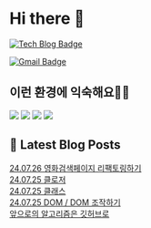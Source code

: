# Hi there 👋

[![Tech Blog Badge](http://img.shields.io/badge/tistory-black?style=flat-square&logo=Tistory&link=https://codingpracticenote.tistory.com/)](https://codingpracticenote.tistory.com/)
	
[![Gmail Badge](https://img.shields.io/badge/Gmail-d14836?style=flat-square&logo=Gmail&logoColor=white&link=mailto:tkdrnr1215@gmail.com)](mailto:tkdrnr1215@gmail.com)

## 이런 환경에 익숙해요✍🏼

<img src="https://img.shields.io/badge/CSS3-1572B6?style=flat-square&logo=CSS3&logoColor=white"/> </t>
<img src="https://img.shields.io/badge/HTML5-E34F26?style=flat-square&logo=HTML5&logoColor=white"/> 
<img src="https://img.shields.io/badge/JavaScript-F7DF1E?style=flat-square&logo=JavaScript&logoColor=white"/>
<img src="https://img.shields.io/badge/TypeScript-3178C6?style=flat-square&logo=TypeScript&logoColor=white"/>

## 📕 Latest Blog Posts

<a href=https://codingpracticenote.tistory.com/278>24.07.26 영화검색페이지 리팩토링하기</a></br><a href=https://codingpracticenote.tistory.com/277>24.07.25 클로저</a></br><a href=https://codingpracticenote.tistory.com/276>24.07.25 클래스</a></br><a href=https://codingpracticenote.tistory.com/275>24.07.25 DOM / DOM 조작하기</a></br><a href=https://codingpracticenote.tistory.com/274>앞으로의 알고리즘은 깃허브로</a></br>